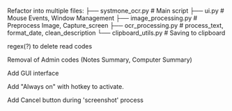 Refactor into multiple files:
├── systmone_ocr.py       # Main script
├── ui.py                 # Mouse Events, Window Management
├── image_processing.py   # Preprocess Image, Capture_screen
├── ocr_processing.py     # process_text, format_date, clean_description
└── clipboard_utils.py    # Saving to clipboard

regex(?) to delete read codes

Removal of Admin codes (Notes Summary, Computer Summary)

Add GUI interface

Add "Always on" with hotkey to activate.

Add Cancel button during 'screenshot' process